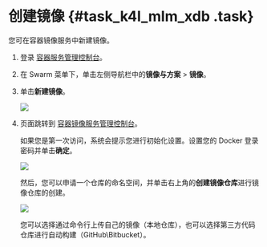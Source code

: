 # 创建镜像 {#task_k4l_mlm_xdb .task}

您可在容器镜像服务中新建镜像。

1.  登录 [容器服务管理控制台](https://cs.console.aliyun.com/#/overview/all)。 
2.  在 Swarm 菜单下，单击左侧导航栏中的**镜像与方案** \> **镜像**。 
3.  单击**新建镜像**。 

    ![](http://static-aliyun-doc.oss-cn-hangzhou.aliyuncs.com/assets/img/7017/4893_zh-CN.png)

4.  页面跳转到 [容器镜像服务管理控制台](https://cr.console.aliyun.com/)。 

    如果您是第一次访问，系统会提示您进行初始化设置。设置您的 Docker 登录密码并单击**确定**。

    ![](http://static-aliyun-doc.oss-cn-hangzhou.aliyuncs.com/assets/img/7017/4894_zh-CN.png)

    然后，您可以申请一个仓库的命名空间，并单击右上角的**创建镜像仓库**进行镜像仓库的创建。

    ![](http://static-aliyun-doc.oss-cn-hangzhou.aliyuncs.com/assets/img/7017/4900_zh-CN.png)

    您可以选择通过命令行上传自己的镜像（本地仓库），也可以选择第三方代码仓库进行自动构建（GitHub\\Bitbucket）。


